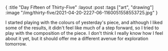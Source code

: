 {
:title "Day Fifteen of Thirty-Five"
:layout :post
:tags ["art", "drawing"]
:image "/img/thirty-five/2021-04-20-2227-06-1160051558553725.jpg"
}

I started playing with the colours of yesterday's piece, and although I liked some of the results, it didn't feel like much of a step forward, so I tried to play with the composition of the piece. I don't think I really know how I feel about it yet, but it should offer me a different avenue for exploration tomorrow.
